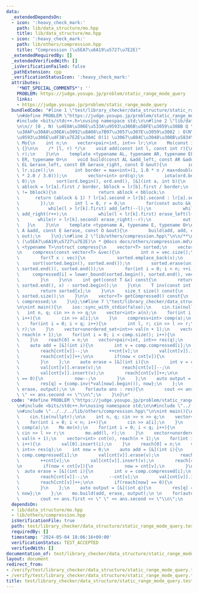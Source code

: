 ```yaml
---
data:
  _extendedDependsOn:
  - icon: ':heavy_check_mark:'
    path: lib/data_structure/mo.hpp
    title: lib/data_structure/mo.hpp
  - icon: ':heavy_check_mark:'
    path: lib/others/compression.hpp
    title: "Compression (\u5EA7\u6A19\u5727\u7E2E)"
  _extendedRequiredBy: []
  _extendedVerifiedWith: []
  _isVerificationFailed: false
  _pathExtension: cpp
  _verificationStatusIcon: ':heavy_check_mark:'
  attributes:
    '*NOT_SPECIAL_COMMENTS*': ''
    PROBLEM: https://judge.yosupo.jp/problem/static_range_mode_query
    links:
    - https://judge.yosupo.jp/problem/static_range_mode_query
  bundledCode: "#line 1 \"test/library_checker/data_structure/static_range_mode_query.test.cpp\"\
    \n#define PROBLEM \"https://judge.yosupo.jp/problem/static_range_mode_query\"\n\
    #include <bits/stdc++.h>\nusing namespace std;\n\n#line 2 \"lib/data_structure/mo.hpp\"\
    \n\n// [0 , N) \u4E0A\u306E\u533A\u9593\u306B\u5BFE\u3059\u308B Q \u500B\u306E\
    \u30AF\u30A8\u30EA\u3092\u8A08\u7B97\u3057\u307E\u3059\u3002 : O(N\u221AQ) (\u533A\
    \u9593\u306E\u4F38\u7E2E\u304C O(1) \u3067\u884C\u3048\u308B\u5834\u5408)\nstruct\
    \ Mo{\n    int n;\n    vector<pair<int, int>> lr;\n\n    Mo(const int n) : n(n)\
    \ {}\n\n    /* [l, r) */\n    void add(const int l, const int r){\n        lr.emplace_back(l,\
    \ r);\n    }\n\n    template <typename AL, typename AR, typename EL, typename\
    \ ER, typename O>\n    void build(const AL &add_left, const AR &add_right, const\
    \ EL &erase_left, const ER &erase_right, const O &out){\n        int q = (int)\
    \ lr.size();\n        int border = max<int>(1, 1.0 * n / max<double>(1.0, sqrt(q\
    \ * 2.0 / 3.0)));\n        vector<int> ord(q);\n        iota(ord.begin(), ord.end(),\
    \ 0);\n        sort(ord.begin(), ord.end(), [&](int a, int b){\n            int\
    \ ablock = lr[a].first / border, bblock = lr[b].first / border;\n            if(ablock\
    \ != bblock){\n                return ablock < bblock;\n            }\n      \
    \      return (ablock & 1) ? lr[a].second > lr[b].second : lr[a].second < lr[b].second;\n\
    \        });\n        int l = 0, r = 0;\n        for(const auto &k : ord){\n \
    \           while(l > lr[k].first) add_left(--l);\n            while(r < lr[k].second)\
    \ add_right(r++);\n            while(l < lr[k].first) erase_left(l++);\n     \
    \       while(r > lr[k].second) erase_right(--r);\n            out(k);\n     \
    \   }\n    }\n\n    template <typename A, typename E, typename O>\n    void build(const\
    \ A &add, const E &erase, const O &out){\n        build(add, add, erase, erase,\
    \ out);\n    }\n};\n#line 2 \"lib/others/compression.hpp\"\n\n/**\n * @brief Compression\
    \ (\u5EA7\u6A19\u5727\u7E2E)\n * @docs docs/others/compression.md\n */\n\ntemplate\
    \ <typename T>\nstruct compress{\n    vector<T> sorted;\n    vector<int> compressed;\n\
    \n    compress(const vector<T> &vec){\n        int n = vec.size();\n        compressed.resize(n);\n\
    \        for(T x : vec){\n            sorted.emplace_back(x);\n        }\n   \
    \     sort(sorted.begin(), sorted.end());\n        sorted.erase(unique(sorted.begin(),\
    \ sorted.end()), sorted.end());\n        for(int i = 0; i < n; ++i){\n       \
    \     compressed[i] = lower_bound(sorted.begin(), sorted.end(), vec[i]) - sorted.begin();\n\
    \        }\n    }\n\n    int get(const T &x) const{\n        return lower_bound(sorted.begin(),\
    \ sorted.end(), x) - sorted.begin();\n    }\n\n    T inv(const int x) const{\n\
    \        return sorted[x];\n    }\n\n    size_t size() const{\n        return\
    \ sorted.size();\n    }\n\n    vector<T> getCompressed() const{\n        return\
    \ compressed;\n    }\n};\n#line 7 \"test/library_checker/data_structure/static_range_mode_query.test.cpp\"\
    \n\nint main(){\n    ios::sync_with_stdio(false);\n    cin.tie(nullptr);\n\n \
    \   int n, q; cin >> n >> q;\n    vector<int> a(n);\n    for(int i = 0; i < n;\
    \ i++){\n        cin >> a[i];\n    }\n    compress<int> comp(a);\n    Mo mo(n);\n\
    \    for(int i = 0; i < q; i++){\n        int l, r; cin >> l >> r;\n        mo.add(l,\
    \ r);\n    }\n    vector<unordered_set<int>> val(n + 1);\n    vector<int> cnt(n),\
    \ reach(n + 1);\n    for(int i = 0; i < comp.size(); i++){\n        val[0].insert(i);\n\
    \    }\n    reach[0] = n;\n    vector<pair<int, int>> res(q);\n    int now = 0;\n\
    \    auto add = [&](int i){\n        int v = comp.compressed[i];\n        val[cnt[v]].erase(v);\n\
    \        reach[cnt[v]]--;\n        ++cnt[v];\n        val[cnt[v]].insert(v);\n\
    \        reach[cnt[v]]++;\n\n        if(now < cnt[v]){\n            now = cnt[v];\n\
    \        }\n    };\n    auto erase = [&](int i){\n        int v = comp.compressed[i];\n\
    \        val[cnt[v]].erase(v);\n        reach[cnt[v]]--;\n        --cnt[v];\n\
    \        val[cnt[v]].insert(v);\n        reach[cnt[v]]++;\n\n        if(reach[now]\
    \ == 0){\n            now--;\n        }\n    };\n    auto output = [&](int q){\n\
    \        res[q] = {comp.inv(*val[now].begin()), now};\n    };\n    mo.build(add,\
    \ erase, output);\n \n    for(auto ans : res){\n        cout << ans.first << \"\
    \ \" << ans.second << \"\\n\";\n    }\n}\n"
  code: "#define PROBLEM \"https://judge.yosupo.jp/problem/static_range_mode_query\"\
    \n#include <bits/stdc++.h>\nusing namespace std;\n\n#include \"../../../lib/data_structure/mo.hpp\"\
    \n#include \"../../../lib/others/compression.hpp\"\n\nint main(){\n    ios::sync_with_stdio(false);\n\
    \    cin.tie(nullptr);\n\n    int n, q; cin >> n >> q;\n    vector<int> a(n);\n\
    \    for(int i = 0; i < n; i++){\n        cin >> a[i];\n    }\n    compress<int>\
    \ comp(a);\n    Mo mo(n);\n    for(int i = 0; i < q; i++){\n        int l, r;\
    \ cin >> l >> r;\n        mo.add(l, r);\n    }\n    vector<unordered_set<int>>\
    \ val(n + 1);\n    vector<int> cnt(n), reach(n + 1);\n    for(int i = 0; i < comp.size();\
    \ i++){\n        val[0].insert(i);\n    }\n    reach[0] = n;\n    vector<pair<int,\
    \ int>> res(q);\n    int now = 0;\n    auto add = [&](int i){\n        int v =\
    \ comp.compressed[i];\n        val[cnt[v]].erase(v);\n        reach[cnt[v]]--;\n\
    \        ++cnt[v];\n        val[cnt[v]].insert(v);\n        reach[cnt[v]]++;\n\
    \n        if(now < cnt[v]){\n            now = cnt[v];\n        }\n    };\n  \
    \  auto erase = [&](int i){\n        int v = comp.compressed[i];\n        val[cnt[v]].erase(v);\n\
    \        reach[cnt[v]]--;\n        --cnt[v];\n        val[cnt[v]].insert(v);\n\
    \        reach[cnt[v]]++;\n\n        if(reach[now] == 0){\n            now--;\n\
    \        }\n    };\n    auto output = [&](int q){\n        res[q] = {comp.inv(*val[now].begin()),\
    \ now};\n    };\n    mo.build(add, erase, output);\n \n    for(auto ans : res){\n\
    \        cout << ans.first << \" \" << ans.second << \"\\n\";\n    }\n}"
  dependsOn:
  - lib/data_structure/mo.hpp
  - lib/others/compression.hpp
  isVerificationFile: true
  path: test/library_checker/data_structure/static_range_mode_query.test.cpp
  requiredBy: []
  timestamp: '2024-05-04 18:06:16+09:00'
  verificationStatus: TEST_ACCEPTED
  verifiedWith: []
documentation_of: test/library_checker/data_structure/static_range_mode_query.test.cpp
layout: document
redirect_from:
- /verify/test/library_checker/data_structure/static_range_mode_query.test.cpp
- /verify/test/library_checker/data_structure/static_range_mode_query.test.cpp.html
title: test/library_checker/data_structure/static_range_mode_query.test.cpp
---
```

